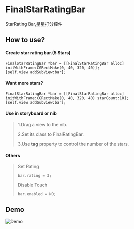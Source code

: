 FinalStarRatingBar
==================
StarRating Bar,星星打分控件

How to use?
-----------

#### Create star rating bar.(5 Stars)
    FinalStarRatingBar *bar = [[FinalStarRatingBar alloc] initWithFrame:CGRectMake(0, 40, 320, 40)];
    [self.view addSubView:bar];
#### Want more stars?
    FinalStarRatingBar *bar = [[FinalStarRatingBar alloc] initWithFrame:CGRectMake(0, 40, 320, 40) starCount:10];
    [self.view addSubview:bar];
#### Use in storyboard or nib
> 1.Drag a view to the nib.
>
> 2.Set its class to FinalRatingBar.
>
> 3.Use **tag** property to control the number of the stars.

#### Others
> Set Rating	
>
>`bar.rating = 3;`
>
>Disable Touch
>
>`bar.enabled = NO;`

Demo
----
![Demo](https://raw.githubusercontent.com/loveforgeter/DemoGifs/master/FinalStarRating.gif)
